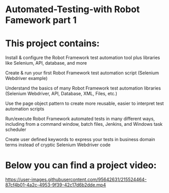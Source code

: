 # Automated-Testing-with Robot Famework part 1

# This project contains:

Install & configure the Robot Framework test automation tool plus libraries like Selenium, API, database, and more

Create & run your first Robot Framework test automation script (Selenium Webdriver example)

Understand the basics of many Robot Framework test automation libraries (Selenium Webdriver, API, Database, XML, Files, etc.)

Use the page object pattern to create more reusable, easier to interpret test automation scripts

Run/execute Robot Framework automated tests in many different ways, including from a command window, batch files, Jenkins, and Windows task scheduler

Create user defined keywords to express your tests in business domain terms instead of cryptic Selenium Webdriver code


# Below you can find a project video:

https://user-images.githubusercontent.com/95642631/215524464-87cf4b01-4a2c-4953-9f39-42c17d6b2dde.mp4



 

